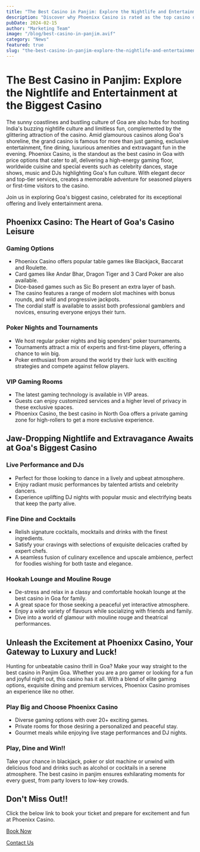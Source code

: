 ```yaml
---
title: "The Best Casino in Panjim: Explore the Nightlife and Entertainment at the Biggest Casino"
description: "Discover why Phoenixx Casino is rated as the top casino destination in Panjim"
pubDate: 2024-02-15
author: "Marketing Team"
image: "/blog/best-casino-in-panjim.avif"
category: "News"
featured: true
slug: "the-best-casino-in-panjim-explore-the-nightlife-and-entertainment-at-the-biggest-casino"
---
```

# The Best Casino in Panjim: Explore the Nightlife and Entertainment at the Biggest Casino

The sunny coastlines and bustling culture of Goa are also hubs for hosting India's buzzing nightlife culture and limitless fun, complemented by the glittering attraction of the casino. Amid glamourous casinos along Goa's shoreline, the grand casino is famous for more than just gaming, exclusive entertainment, fine dining, luxurious amenities and extravagant fun in the evening. Phoenixx Casino, is the standout as the best casino in Goa with price options that cater to all, delivering a high-energy gaming floor, worldwide cuisine and special events such as celebrity dances, stage shows, music and DJs highlighting Goa's fun culture. With elegant decor and top-tier services, creates a memorable adventure for seasoned players or first-time visitors to the casino.

Join us in exploring Goa's biggest casino, celebrated for its exceptional offering and lively entertainment arena.

## Phoenixx Casino: The Heart of Goa's Casino Leisure

### Gaming Options
- Phoenixx Casino offers popular table games like Blackjack, Baccarat and Roulette.
- Card games like Andar Bhar, Dragon Tiger and 3 Card Poker are also available.
- Dice-based games such as Sic Bo present an extra layer of bash.
- The casino features a range of modern slot machines with bonus rounds, and wild and progressive jackpots.
- The cordial staff is available to assist both professional gamblers and novices, ensuring everyone enjoys their turn.

### Poker Nights and Tournaments
- We host regular poker nights and big spenders' poker tournaments.
- Tournaments attract a mix of experts and first-time players, offering a chance to win big.
- Poker enthusiast from around the world try their luck with exciting strategies and compete against fellow players.

### VIP Gaming Rooms
- The latest gaming technology is available in VIP areas.
- Guests can enjoy customized services and a higher level of privacy in these exclusive spaces.
- Phoenixx Casino, the best casino in North Goa offers a private gaming zone for high-rollers to get a more exclusive experience.

## Jaw-Dropping Nightlife and Extravagance Awaits at Goa's Biggest Casino

### Live Performance and DJs
- Perfect for those looking to dance in a lively and upbeat atmosphere.
- Enjoy radiant music performances by talented artists and celebrity dancers.
- Experience uplifting DJ nights with popular music and electrifying beats that keep the party alive.

### Fine Dine and Cocktails
- Relish signature cocktails, mocktails and drinks with the finest ingredients.
- Satisfy your cravings with selections of exquisite delicacies crafted by expert chefs.
- A seamless fusion of culinary excellence and upscale ambience, perfect for foodies wishing for both taste and elegance.

### Hookah Lounge and Mouline Rouge
- De-stress and relax in a classy and comfortable hookah lounge at the best casino in Goa for family.
- A great space for those seeking a peaceful yet interactive atmosphere.
- Enjoy a wide variety of flavours while socializing with friends and family.
- Dive into a world of glamour with mouline rouge and theatrical performances.

## Unleash the Excitement at Phoenixx Casino, Your Gateway to Luxury and Luck!

Hunting for unbeatable casino thrill in Goa? Make your way straight to the best casino in Panjim Goa. Whether you are a pro gamer or looking for a fun and joyful night out, this casino has it all. With a blend of elite gaming options, exquisite dining and premium services, Phoenixx Casino promises an experience like no other.

### Play Big and Choose Phoenixx Casino
- Diverse gaming options with over 20+ exciting games.
- Private rooms for those desiring a personalized and peaceful stay.
- Gourmet meals while enjoying live stage performances and DJ nights.

### Play, Dine and Win!!
Take your chance in blackjack, poker or slot machine or unwind with delicious food and drinks such as alcohol or cocktails in a serene atmosphere. The best casino in panjim ensures exhilarating moments for every guest, from party lovers to low-key crowds.

## Don't Miss Out!!

Click the below link to book your ticket and prepare for excitement and fun at Phoenixx Casino.

[Book Now](https://www.phoenixcasino.in/)

[Contact Us](/contact) 